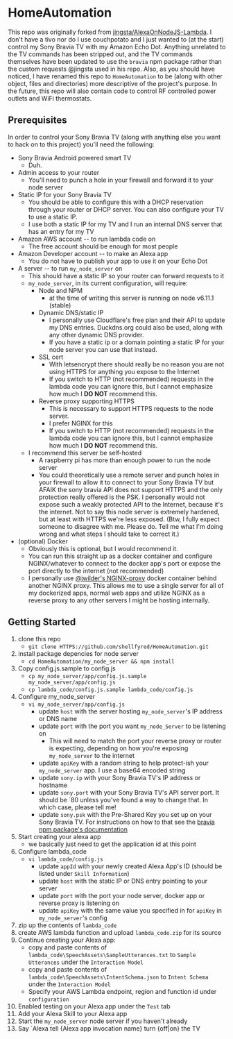 # HomeAutomation

This repo was originally forked from [jingsta/AlexaOnNodeJS-Lambda](HTTPS://github.com/jingsta/AlexaOnNodeJS-Lambda). I don't have a tivo nor do I use couchpotato and I just wanted to (at the start) control my Sony Bravia TV with my Amazon Echo Dot. Anything unrelated to the TV commands has been stripped out, and the TV commands themselves have been updated to use the `bravia` npm package rather than the custom requests @jingsta used in his repo. Also, as you should have noticed, I have renamed this repo to `HomeAutomation` to be (along with other object, files and directories) more descriptive of the project's purpose. In the future, this repo will also contain code to control RF controlled power outlets and WiFi thermostats.

## Prerequisites
In order to control your Sony Bravia TV (along with anything else you want to hack on to this project) you'll need the following:

* Sony Bravia Android powered smart TV
   * Duh. 
* Admin access to your router
   * You'll need to punch a hole in your firewall and forward it to your node server
* Static IP for your Sony Bravia TV
   * You should be able to configure this with a DHCP reservation through your router or DHCP server. You can also configure your TV to use a static IP.
   * I use both a static IP for my TV and I run an internal DNS server that has an entry for my TV
* Amazon AWS account -- to run lambda code on
   * The free account should be enough for most people
* Amazon Developer account -- to make an Alexa app
   * You do not have to publish your app to use it on your Echo Dot
* A server -- to run `my_node_server` on
   * This should have a static IP so your router can forward requests to it
   * `my_node_server`, in its current configuration, will require:
      * Node and NPM
         * at the time of writing this server is running on node v6.11.1 (stable)
      * Dynamic DNS/static IP
         * I personally use Cloudflare's free plan and their API to update my DNS entries. Duckdns.org could also be used, along with any other dynamic DNS provider. 
         * If you have a static ip or a domain pointing a static IP for your node server you can use that instead.
      * SSL cert
         * With letsencrypt there should really be no reason you are not using HTTPS for anything you expose to the Internet
         * If you switch to HTTP (not recommended) requests in the lambda code you can ignore this, but I cannot emphasize how much I **DO  NOT** recommend this.
      * Reverse proxy supporting HTTPS
         * This is necessary to support HTTPS requests to the node server. 
         * I prefer NGINX for this
         * If you switch to HTTP (not recommended) requests in the lambda code you can ignore this, but I cannot emphasize how much I **DO  NOT** recommend this.
   * I recommend this server be self-hosted
      * A raspberry pi has more than enough power to run the node server
      * You could theoretically use a remote server and punch holes in your firewall to allow it to connect to your Sony Bravia TV but AFAIK the sony bravia API does not support HTTPS and the only protection really offered is the PSK. I personally would not expose such a weakly protected API to the Internet, because it's the internet. Not to say this node server is extremely hardened, but at least with HTTPS we're less exposed. (Btw, I fully expect someone to disagree with me. Please do. Tell me what I'm doing wrong and what steps I should take to correct it.)
* (optional) Docker
   * Obviously this is optional, but I would recommend it.
   * You can run this straight up as a docker container and configure NGINX/whatever to connect to the docker app's port or expose the port directly to the internet (not recommended)
   * I personally use [@jwilder's NGINX-proxy](HTTPS://github.com/jwilder/NGINX-proxy) docker container behind another NGINX proxy. This allows me to use a single server for all of my dockerized apps, normal web apps and utilize NGINX as a reverse proxy to any other servers I might be hosting internally.

## Getting Started

1. clone this repo
   * `git clone HTTPS://github.com/shellfyred/HomeAutomation.git`
2. install package depencies for node server
   * `cd HomeAutomation/my_node_server && npm install`
3. Copy config.js.sample to config.js
   * `cp my_node_server/app/config.js.sample my_node_server/app/config.js`
   * `cp lambda_code/config.js.sample lambda_code/config.js`
4. Configure my_node_server
   * `vi my_node_server/app/config.js`
      * update `host` with the server hosting `my_node_server`'s IP address or DNS name
      * update `port` with the port you want `my_node_Server` to be listening on
        * This will need to match the port your reverse proxy or router is expecting, depending on how you're exposing `my_node_server` to the internet
      * update `apiKey` with a random string to help protect-ish your `my_node_server` app. I use a base64 encoded string
      * update `sony.ip` with your Sony Bravia TV's IP address or hostname
      * update `sony.port` with your Sony Bravia TV's API server port. It should be `80 unless you've found a way to change that. In which case, please tell me!
      * update `sony.psk` with the Pre-Shared Key you set up on your Sony Bravia TV. For instructions on how to that see the [bravia npm package's documentation](https://www.npmjs.com/package/bravia)
5. Start creating your alexa app
    * we basically just need to get the application id at this point
6. Configure lambda_code
   * `vi lambda_code/config.js`
     * update `appId` with your newly created Alexa App's ID (should be listed under `Skill Information`)
     * update `host` with the static IP or DNS entry pointing to your server
     * update `port` with the port your node server, docker app or reverse proxy is listening on
     * update `apiKey` with the same value you specified in for `apiKey` in `my_node_server`'s config
7. zip up the contents of `lambda_code`
8. create AWS lambda function and upload `lambda_code.zip` for its source
9. Continue creating your Alexa app:
   * copy and paste contents of `lambda_code\SpeechAssets\SampleUtterances.txt` to `Sample Utterances` under the `Interaction Model`
   * copy and paste contents of `lambda_code\SpeechAssets\IntentSchema.json` to `Intent Schema` under the `Interaction Model`
   * Specify your AWS Lambda endpoint, region and function id under `configuration`
10. Enabled testing on your Alexa app under the `Test` tab
11. Add your Alexa Skill to your Alexa app
12. Start the `my_node_server` node server if you haven't already
13. Say `Alexa tell {Alexa app invocation name} turn {off|on} the TV
